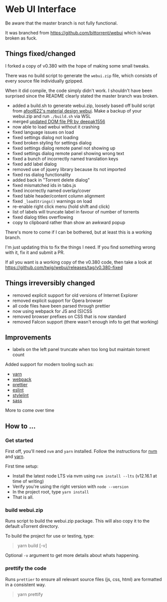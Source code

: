 # Web UI Interface

Be aware that the master branch is not fully functional.

It was branched from https://github.com/bittorrent/webui which is/was broken as fuck.

## Things fixed/changed

I forked a copy of v0.380 with the hope of making some small tweaks.

There was no build script to generate the `webui.zip` file, which consists of every source file individually gzipped.

When it did compile, the code simply didn't work. I shouldn't have been surprised since the README clearly stated the master branch was broken.

- added a build.sh to generate webui.zip, loosely based off build script from [afool622's material design webui](https://github.com/afool622/webui). Make a backup of your webui.zip and run `./build.sh` via WSL
- merged [updated DOM file PR by deepak1556](https://github.com/bittorrent/webui/pull/12)
- now able to load webui without it crashing
- fixed language issues on load
- fixed settings dialog not loading
- fixed broken styling for settings dialog
- fixed settings dialog remote panel not showing up
- fixed settings dialog remote panel showing wrong text
- fixed a bunch of incorrectly named translation keys
- fixed add label dialog
- removed use of jquery library because its not imported
- fixed rss dialog functionality
- added back in "Torrent delete dialog"
- fixed mismatched ids in tabs.js
- fixed incorrectly named overlay/cover
- fixed table header/content column alignment
- fixed `_loadStrings()` warnings on load
- re-enable right click menu (hold shift and click)
- list of labels will truncate label in favour of number of torrents
- fixed dialog titles overflowing
- copy to clipboard rather than show an awkward popup

There's more to come if I can be bothered, but at least this is a working branch.

I'm just updating this to fix the things I need. If you find something wrong with it, fix it and submit a PR.

If all you want is a working copy of the v0.380 code, then take a look at https://github.com/twig/webui/releases/tag/v0.380-fixed

## Things irreversibly changed

- removed explicit support for old versions of Internet Explorer
- removed explicit support for Opera browser
- all code files have been parsed through prettier
- now using webpack for JS and (S)CSS
- removed browser prefixes on CSS that is now standard
- removed Falcon support (there wasn't enough info to get that working)

## Improvements

- labels on the left panel truncate when too long but maintain torrent count

Added support for modern tooling such as:

- [yarn](https://yarnpkg.com/)
- [webpack](https://webpack.js.org/)
- [prettier](https://prettier.io/)
- [eslint](https://eslint.org)
- [stylelint](https://stylelint.io/)
- [sass](https://sass-lang.com/)

More to come over time

## How to ...

### Get started

First off, you'll need `nvm` and `yarn` installed. Follow the instructions for [nvm](https://github.com/nvm-sh/nvm) and [yarn](https://classic.yarnpkg.com/en/docs/install/).

First time setup:

- Install the latest node LTS via nvm using `nvm install --lts` (v12.16.1 at time of writing)
- Verify you're using the right version with `node --version`
- In the project root, type `yarn install`
- That is all.

### build webui.zip

Runs script to build the webui.zip package. This will also copy it to the default uTorrent directory.

To build the project for use or testing, type:

> yarn build [-v]

Optional `-v` argument to get more details about whats happening.

### prettify the code

Runs `prettier` to ensure all relevant source files (js, css, html) are formatted in a consistent way.

> yarn prettify

